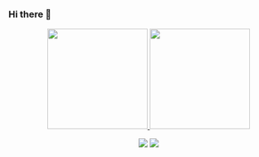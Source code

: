 ### Hi there 👋







<div align="center">
  <a href="https://github.com/victoriavllso">
  <img height="180em" src="https://github-readme-stats.vercel.app/api?username=victoriavllso&show_icons=true&theme=dracula&include_all_commits=true&count_private=true"/>
  <img height="180em" src="https://github-readme-stats.vercel.app/api/top-langs/?username=victoriavllso&layout=compact&langs_count=168&theme=dracula"/>
  
</div> 


<div align="center">

  <a href = "mailto:victoria.rvv@outlook.com"><img src="https://img.shields.io/badge/Microsoft_Outlook-0078D4?style=for-the-badge&logo=microsoft-outlook&logoColor=white"></a>
  <a href="https://www.linkedin.com/in/vict%C3%B3ria-rodrigues-veloso-3bb3a8200/" target="_blank"><img src="https://img.shields.io/badge/-LinkedIn-%230077B5?style=for-the-badge&logo=linkedin&logoColor=white" target="_blank"></a> 
  
</div>

